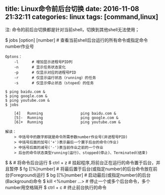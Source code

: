 title: Linux命令前后台切换
date: 2016-11-08 21:32:11
categories: linux
tags: [command,linux]
---


注: 命令的前后台切换都是针对当前shell，切换到其他shell无法使用；

$ jobs [option] [number] 		# 查看当前shell后台运行的所有命令或指定命令number作业号
	
	Optons：
		-l 		# 增加显示进程号PID列
		-n		# 显示任务状态变化
		-p		# 仅显示对应的进程号PID
		-r		# 仅显示运行状态（running）的任务
		-s		# 仅显示停止状态（stoped）的任务

	$ ping baidu.com &
	$ ping google.com &
	$ ping youtube.com &
	$ jobs

		[4]   Running                 ping baidu.com &
		[5]-  Running                 ping google.com &
		[6]+  Running                 ping youtube.com &
	
	解读：
		> 中括号中的数字即就是命令所需参数number作业号(非进程号PID)
		> 中括号后面的加号('+')表示最后一个置于后台的命令(作业) 
		> 中括号后面的减号('-')表当前作业之前的一个作业
		> 后台的命令状态类型running(运行)、stopped(停止)、Terminated(结束)

$ <command> &			# 将命令后台运行
$ ctrl + z 				# 挂起程序,将前台正在运行的命令置于后台，并且暂停
$ fg [[%]number] 		# 将最后置于后台(或指定number)的后台命令放在前台(Foreground)运行
$ bg [[%]number] 		# 启动最后(或指定number)的后台(Background)命令
$ kill <%number ...> 	# 停止一个或多个后台命令，多个number用空格隔开
$ ctrl + c 				# 终止前台执行的命令